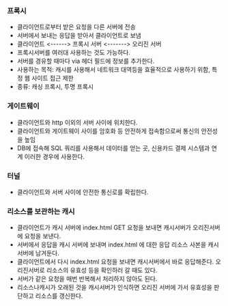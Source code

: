 ### 프록시
- 클라이언트로부터 받은 요청을 다른 서버에 전송
- 서버에서 보내는 응답을 받아서 클라이언트로 보냄
- 클라이언트 <------> 프록시 서버 <-------> 오리진 서버
- 프록시서버를 여러대 사용하는 것도 가능하다.
- 서버를 경유할 때마다 via 헤더 필드에 정보를 추가한다.
- 사용하는 목적: 캐시를 사용해서 네트워크 대역등을 효율적으로 사용하기 위함, 특정 웹 사이트 접근 제한
- 종류: 캐싱 프록시, 투명 프록시

### 게이트웨이 
- 클라이언트와 http 이외의 서버 사이에 위치한다.
- 클라이언트와 게이트웨이 사이를 암호화 등 안전하게 접속함으로써 통신의 안전성을 높임
- DB에 접속해 SQL 쿼리를 사용해서 데이터를 얻는 곳, 신용카드 결제 시스템과 연계 이러한 경우에 사용한다.

### 터널 
- 클라이언트와 서버 사이에 안전한 통신로를 확립한다.


### 리소스를 보관하는 캐시
- 클라이언트가 캐시 서버에 index.html GET 요청을 보내면 캐시서버가 오리진서버에 요청을 보낸다.
- 서버에서 응답을 캐시 서버에 보내며 index.html 에 대한 응답 리소스 사본을 캐시 서버에 남겨둔다.
- 클라이언트에서 다시 index.html 요청을 보내면 캐시서버에서 바로 응답해준다. 오리진서버로 리소스의 유효성 등을 확인하러 갈 때도 있다.
- 서버가 같은 요청을 매번 반복해서 처리하지 않아도 된다.
- 리소스나캐시가 오래된 것을 캐시서버가 인식하면 오리진 서버에 가서 유효성을 판단하고 리소스를 갱신한다.